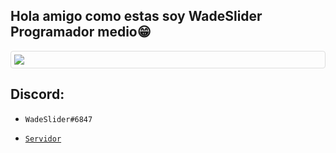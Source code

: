 ## Hola amigo como estas soy WadeSlider Programador medio😁

<img src="https://cdn.discordapp.com/avatars/873940469950849056/5940dd350e55b22545a38694dd076ac4.png?size=1024" style="margin-left: auto; margin-right: auto; display: block; line-height: 5px; border: 1px solid #ddd; border-radius: 4px; padding: 5px;">

## Discord:

- `WadeSlider#6847`

- [`Servidor`](https://discord.gg/WVjqPY6fUv)
